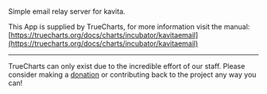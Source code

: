 Simple email relay server for kavita.

This App is supplied by TrueCharts, for more information visit the manual: [https://truecharts.org/docs/charts/incubator/kavitaemail](https://truecharts.org/docs/charts/incubator/kavitaemail)

---

TrueCharts can only exist due to the incredible effort of our staff.
Please consider making a [donation](https://truecharts.org/docs/about/sponsor) or contributing back to the project any way you can!
